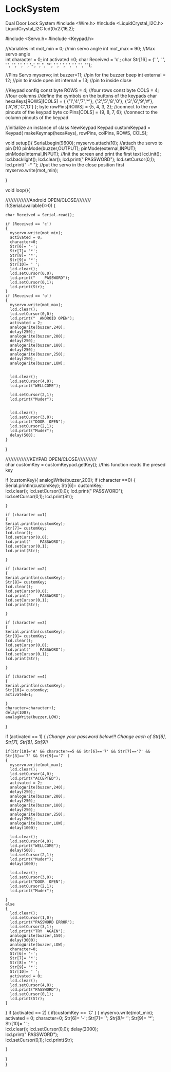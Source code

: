 # LockSystem
Dual Door Lock System
#include <Wire.h>
#include <LiquidCrystal_I2C.h>
LiquidCrystal_I2C lcd(0x27,16,2);

#include <Servo.h>
#include <Keypad.h>

//Variables
int mot_min = 0;   //min servo angle
int mot_max = 90; //Max servo angle  
int character = 0;
int activated =0;
char Received = 'c';
char Str[16] = {' ', ' ', ' ', ' ', ' ', ' ', '-', '', '', '*', ' ', ' ', ' ', ' ', ' ', ' '};  

//Pins
Servo myservo;
int buzzer=11;     //pin for the buzzer beep
int external = 12; //pin to inside open
int internal = 13; //pin to inside close

//Keypad config
const byte ROWS = 4; //four rows
const byte COLS = 4; //four columns
//define the cymbols on the buttons of the keypads
char hexaKeys[ROWS][COLS] = {
  {'1','4','7','*'},
  {'2','5','8','0'},
  {'3','6','9','#'},
  {'A','B','C','D'}
};
byte rowPins[ROWS] = {5, 4, 3, 2}; //connect to the row pinouts of the keypad
byte colPins[COLS] = {9, 8, 7, 6}; //connect to the column pinouts of the keypad

//initialize an instance of class NewKeypad
Keypad customKeypad = Keypad( makeKeymap(hexaKeys), rowPins, colPins, ROWS, COLS); 

void setup(){
  Serial.begin(9600);
  myservo.attach(10); //attach the servo to pin D10
  pinMode(buzzer,OUTPUT); 
  pinMode(external,INPUT);
  pinMode(internal,INPUT); 
  //Init the screen and print the first text
  lcd.init();
  lcd.backlight();
  lcd.clear();
  lcd.print("    PASSWORD");
  lcd.setCursor(0,1);
  lcd.print("      -*     ");
  //put the servo in the close position first
  myservo.write(mot_min);  
  
}
  
void loop(){


///////////////Android OPEN/CLOSE/////////  
  if(Serial.available()>0)
 { 
    
    char Received = Serial.read();

    if (Received == 'c')
    {
      myservo.write(mot_min);
      activated = 0;
      character=0;
      Str[6]= '-';
      Str[7]= '*'; 
      Str[8]= '*'; 
      Str[9]= '*';
      Str[10]= ' ';   
      lcd.clear();
      lcd.setCursor(0,0);
      lcd.print("    PASSWORD");    
      lcd.setCursor(0,1);
      lcd.print(Str);  
    }
    if (Received == 'o')
    {
      myservo.write(mot_max);
      lcd.clear();
      lcd.setCursor(0,0);
      lcd.print("  ANDROID OPEN");
      activated = 2;
      analogWrite(buzzer,240);
      delay(250);
      analogWrite(buzzer,200);
      delay(250);
      analogWrite(buzzer,180);
      delay(250);
      analogWrite(buzzer,250);
      delay(250);
      analogWrite(buzzer,LOW);
     
      
      lcd.clear();    
      lcd.setCursor(4,0);
      lcd.print("WELLCOME");
      
      lcd.setCursor(2,1);
      lcd.print("Muder");
      

      lcd.clear();    
      lcd.setCursor(3,0);
      lcd.print("DOOR  OPEN");
      lcd.setCursor(2,1);
      lcd.print("Muder");
      delay(500);
    }
    
    
    
 
 }
 
///////////////KEYPAD OPEN/CLOSE////////////  
  char customKey = customKeypad.getKey(); //this function reads the presed key
  
  if (customKey){
  analogWrite(buzzer,200);
    if (character ==0)
    {  
    Serial.println(customKey);
    Str[6]= customKey;   
    lcd.clear();
    lcd.setCursor(0,0);
    lcd.print("    PASSWORD");    
    lcd.setCursor(0,1);
    lcd.print(Str);
   
    }

    if (character ==1)
    {  
    Serial.println(customKey);
    Str[7]= customKey;   
    lcd.clear();
    lcd.setCursor(0,0);
    lcd.print("    PASSWORD");    
    lcd.setCursor(0,1);
    lcd.print(Str);
   
    }

    if (character ==2)
    {  
    Serial.println(customKey);
    Str[8]= customKey;   
    lcd.clear();
    lcd.setCursor(0,0);
    lcd.print("    PASSWORD");    
    lcd.setCursor(0,1);
    lcd.print(Str);
   
    }

    if (character ==3)
    {  
    Serial.println(customKey);
    Str[9]= customKey;   
    lcd.clear();
    lcd.setCursor(0,0);
    lcd.print("    PASSWORD");    
    lcd.setCursor(0,1);
    lcd.print(Str);
   
    }

    if (character ==4)
    {  
    Serial.println(customKey);
    Str[10]= customKey;
    activated=1;
   
    }
    character=character+1;
    delay(100);
    analogWrite(buzzer,LOW);
  }

  if (activated == 1)
    {
/*Change your password below!!! 
Change each of Str[6], Str[7], Str[8], Str[9]*/

    if(Str[10]='A' && character==5 && Str[6]=='7' && Str[7]=='7' && Str[8]=='7' && Str[9]=='7' )
    {
      myservo.write(mot_max);
      lcd.clear();
      lcd.setCursor(4,0);
      lcd.print("ACCEPTED");
      activated = 2;
      analogWrite(buzzer,240);
      delay(250);
      analogWrite(buzzer,200);
      delay(250);
      analogWrite(buzzer,180);
      delay(250);
      analogWrite(buzzer,250);
      delay(250);
      analogWrite(buzzer,LOW);
      delay(1000);
      
      lcd.clear();    
      lcd.setCursor(4,0);
      lcd.print("WELLCOME");
      delay(500);
      lcd.setCursor(2,1);
      lcd.print("Muder");
      delay(1000);

      lcd.clear();    
      lcd.setCursor(3,0);
      lcd.print("DOOR  OPEN");
      lcd.setCursor(2,1);
      lcd.print("Muder");
      
    }
    else
    {
      lcd.clear();    
      lcd.setCursor(1,0);
      lcd.print("PASSWORD ERROR");
      lcd.setCursor(3,1);
      lcd.print("TRY  AGAIN");
      analogWrite(buzzer,150);
      delay(3000);
      analogWrite(buzzer,LOW);
      character=0;
      Str[6]= '-';
      Str[7]= '*'; 
      Str[8]= '*'; 
      Str[9]= '*';
      Str[10]= ' ';
      activated = 0;
      lcd.clear();    
      lcd.setCursor(4,0);
      lcd.print("PASSWORD");
      lcd.setCursor(0,1);
      lcd.print(Str);   
    }
  }
  if (activated == 2)
    {
    if(customKey == 'C' )
    {
      myservo.write(mot_min);
      activated = 0;
      character=0;
      Str[6]= '-';
      Str[7]= '*'; 
      Str[8]= '*'; 
      Str[9]= '*';
      Str[10]= ' ';   
      lcd.clear();
      lcd.setCursor(0,0);
      delay(2000);      
      lcd.print("    PASSWORD");    
      lcd.setCursor(0,1);
      lcd.print(Str);
     
    }
  }  
}
